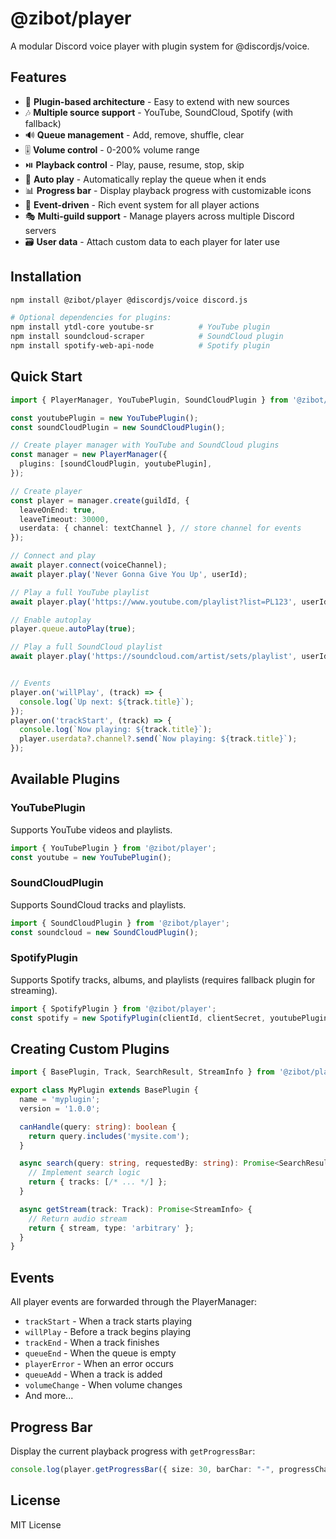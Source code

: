 
# @zibot/player

A modular Discord voice player with plugin system for @discordjs/voice.

## Features

- 🎵 **Plugin-based architecture** - Easy to extend with new sources
- 🎶 **Multiple source support** - YouTube, SoundCloud, Spotify (with fallback)
- 🔊 **Queue management** - Add, remove, shuffle, clear
- 🎚️ **Volume control** - 0-200% volume range
- ⏯️ **Playback control** - Play, pause, resume, stop, skip
- 🔁 **Auto play** - Automatically replay the queue when it ends
- 📊 **Progress bar** - Display playback progress with customizable icons
- 🔔 **Event-driven** - Rich event system for all player actions
- 🎭 **Multi-guild support** - Manage players across multiple Discord servers
- 🗃️ **User data** - Attach custom data to each player for later use

## Installation

```bash
npm install @zibot/player @discordjs/voice discord.js

# Optional dependencies for plugins:
npm install ytdl-core youtube-sr          # YouTube plugin
npm install soundcloud-scraper            # SoundCloud plugin  
npm install spotify-web-api-node          # Spotify plugin
```

## Quick Start

```typescript
import { PlayerManager, YouTubePlugin, SoundCloudPlugin } from '@zibot/player';

const youtubePlugin = new YouTubePlugin();
const soundCloudPlugin = new SoundCloudPlugin();

// Create player manager with YouTube and SoundCloud plugins
const manager = new PlayerManager({
  plugins: [soundCloudPlugin, youtubePlugin],
});

// Create player
const player = manager.create(guildId, {
  leaveOnEnd: true,
  leaveTimeout: 30000,
  userdata: { channel: textChannel }, // store channel for events
});

// Connect and play
await player.connect(voiceChannel);
await player.play('Never Gonna Give You Up', userId);

// Play a full YouTube playlist
await player.play('https://www.youtube.com/playlist?list=PL123', userId);

// Enable autoplay
player.queue.autoPlay(true);

// Play a full SoundCloud playlist
await player.play('https://soundcloud.com/artist/sets/playlist', userId);


// Events
player.on('willPlay', (track) => {
  console.log(`Up next: ${track.title}`);
});
player.on('trackStart', (track) => {
  console.log(`Now playing: ${track.title}`);
  player.userdata?.channel?.send(`Now playing: ${track.title}`);
});
```

## Available Plugins

### YouTubePlugin
Supports YouTube videos and playlists.
```typescript
import { YouTubePlugin } from '@zibot/player';
const youtube = new YouTubePlugin();
```

### SoundCloudPlugin  
Supports SoundCloud tracks and playlists.
```typescript
import { SoundCloudPlugin } from '@zibot/player';
const soundcloud = new SoundCloudPlugin();
```

### SpotifyPlugin
Supports Spotify tracks, albums, and playlists (requires fallback plugin for streaming).
```typescript
import { SpotifyPlugin } from '@zibot/player';
const spotify = new SpotifyPlugin(clientId, clientSecret, youtubePlugin);
```

## Creating Custom Plugins

```typescript
import { BasePlugin, Track, SearchResult, StreamInfo } from '@zibot/player';

export class MyPlugin extends BasePlugin {
  name = 'myplugin';
  version = '1.0.0';

  canHandle(query: string): boolean {
    return query.includes('mysite.com');
  }

  async search(query: string, requestedBy: string): Promise<SearchResult> {
    // Implement search logic
    return { tracks: [/* ... */] };
  }

  async getStream(track: Track): Promise<StreamInfo> {
    // Return audio stream
    return { stream, type: 'arbitrary' };
  }
}
```

## Events

All player events are forwarded through the PlayerManager:

- `trackStart` - When a track starts playing
- `willPlay` - Before a track begins playing
- `trackEnd` - When a track finishes
- `queueEnd` - When the queue is empty
- `playerError` - When an error occurs
- `queueAdd` - When a track is added
- `volumeChange` - When volume changes
- And more...

## Progress Bar

Display the current playback progress with `getProgressBar`:

```typescript
console.log(player.getProgressBar({ size: 30, barChar: "-", progressChar: "🔘" }));
```

## License

MIT License
